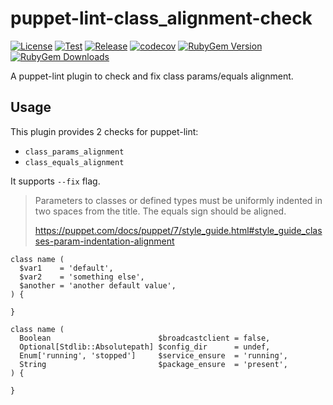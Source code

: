# puppet-lint-class_alignment-check

[![License](https://img.shields.io/github/license/anhpt379/puppet-lint-class_alignment-check.svg)](https://github.com/anhpt379/puppet-lint-class_alignment-check/blob/master/LICENSE)
[![Test](https://github.com/anhpt379/puppet-lint-class_alignment-check/actions/workflows/test.yml/badge.svg)](https://github.com/anhpt379/puppet-lint-class_alignment-check/actions/workflows/test.yml)
[![Release](https://github.com/anhpt379/puppet-lint-class_alignment-check/actions/workflows/release.yml/badge.svg)](https://github.com/anhpt379/puppet-lint-class_alignment-check/actions/workflows/release.yml)
[![codecov](https://codecov.io/gh/anhpt379/puppet-lint-class_alignment-check/branch/master/graph/badge.svg?token=2DI8JYJ8AZ)](https://codecov.io/gh/anhpt379/puppet-lint-class_alignment-check)
[![RubyGem Version](https://img.shields.io/gem/v/puppet-lint-class_alignment-check.svg)](https://rubygems.org/gems/puppet-lint-class_alignment-check)
[![RubyGem Downloads](https://img.shields.io/gem/dt/puppet-lint-class_alignment-check.svg)](https://rubygems.org/gems/puppet-lint-class_alignment-check)

A puppet-lint plugin to check and fix class params/equals alignment.

## Usage

This plugin provides 2 checks for puppet-lint:

- `class_params_alignment`
- `class_equals_alignment`

It supports `--fix` flag.

> Parameters to classes or defined types must be uniformly indented in two
> spaces from the title. The equals sign should be aligned.
>
> <https://puppet.com/docs/puppet/7/style_guide.html#style_guide_classes-param-indentation-alignment>

```puppet
class name (
  $var1    = 'default',
  $var2    = 'something else',
  $another = 'another default value',
) {

}
```

```puppet
class name (
  Boolean                        $broadcastclient = false,
  Optional[Stdlib::Absolutepath] $config_dir      = undef,
  Enum['running', 'stopped']     $service_ensure  = 'running',
  String                         $package_ensure  = 'present',
) {

}
```

